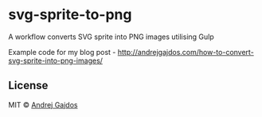 # svg-sprite-to-png
A workflow converts SVG sprite into PNG images utilising Gulp

Example code for my blog post - http://andrejgajdos.com/how-to-convert-svg-sprite-into-png-images/

## License

MIT © [Andrej Gajdos](http://andrejgajdos.com)
